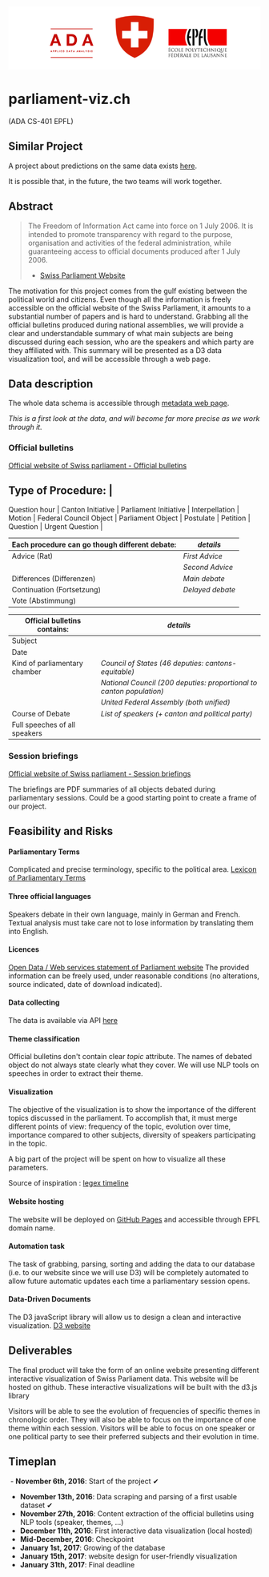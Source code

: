 ![Logo](logo/logo_parliament_viz.png)

# parliament-viz.ch
(ADA CS-401 EPFL)

## Similar Project

A project about predictions on the same data exists [here](https://github.com/thom056/ada-parliament-ML). 

It is possible that, in the future, the two teams will work together. 

## Abstract

> The Freedom of Information Act came into force on 1 July 2006. It is intended to promote transparency with 
> regard to the purpose, organisation and activities of the federal administration, while guaranteeing access to 
> official documents produced after 1 July 2006.
>- [Swiss Parliament Website](https://www.parlament.ch/en/services/freedom-of-information-act)

The motivation for this project comes from the gulf existing between the political world and citizens. Even though all the information
is freely accessible on the official website of the Swiss Parliament, it amounts to a substantial number of papers and is hard to understand. Grabbing 
all the official 
bulletins produced during national assemblies, we will provide a clear and understandable summary of what main subjects are being
discussed during each session, who are the speakers and which party are they affiliated with. This summary will be presented as a D3 data visualization tool, and will be accessible through a web page.

## Data description
The whole data schema is accessible through [metadata web page](https://ws.parlament.ch/odata.svc/$metadata).

*This is a first look at the data, and will become far more precise as we work through it.*

### Official bulletins



[Official website of Swiss parliament - Official bulletins](https://www.parlament.ch/en/ratsbetrieb/suche-amtliches-bulletin)


Type of Procedure:        |
---------------------------
Question hour             |
Canton Initiative         |
Parliament Initiative     |
Interpellation            |
Motion                    |
Federal Council Object    |
Parliament Object         |
Postulate                 |
Petition                  |
Question                  |
Urgent Question           |


Each procedure can go though different debate:                  |     *details*
----------------------------------------------------------------| ----------------------------------------------------------
Advice (Rat)                | *First Advice*
                            | *Second Advice*
Differences (Differenzen)   | *Main debate*
Continuation (Fortsetzung)  | *Delayed debate*
Vote (Abstimmung)           |

Official bulletins contains:                      |     *details*
--------------------------------------------------|--------------------------------
Subject                                           |
Date                                              |
Kind of parliamentary chamber                     | *Council of States (46 deputies: cantons-equitable)*
                                                  | *National Council (200 deputies: proportional to canton population)*
                                                  | *United Federal Assembly (both unified)*
Course of Debate                                  | *List of speakers (+ canton and political party)*                       
Full speeches of all speakers                     |

### Session briefings
[Official website of Swiss parliament - Session briefings](https://www.parlament.ch/en/ratsbetrieb/sessions/overview-briefings)

The briefings are PDF summaries of all objects debated during parliamentary sessions. Could be a good starting point to create a frame of
our project.




## Feasibility and Risks

#### Parliamentary Terms
Complicated and precise terminology, specific to the political area.
[Lexicon of Parliamentary Terms](https://www.parlament.ch/en/über-das-parlament/parlamentswörterbuch)

#### Three official languages
Speakers debate in their own language, mainly in German and French. Textual analysis must take care not to lose information
by translating them into English.

#### Licences
[Open Data / Web services statement of Parliament website](https://www.parlament.ch/en/services/open-data-webservices)
The provided information can be freely used, under reasonable conditions (no alterations, source indicated, 
date of download indicated).

#### Data collecting
The data is available via API [here](https://ws.parlament.ch/odata.svc/$metadata)

#### Theme classification
Official bulletins don't contain clear *topic* attribute. The names of debated object do not always state clearly what they cover.
We will use NLP tools on speeches in order to extract their theme.

#### Visualization
The objective of the visualization is to show the importance of the different topics discussed in the parliament. To accomplish that, it must merge different points of view: frequency of the topic, evolution over time, importance compared to other subjects, diversity of speakers participating in the topic.

A big part of the project will be spent on how to visualize all these parameters. 

Source of inspiration : [legex timeline](http://www.legex.org/timeline/index.html#legislation=all&chamber=all&party=all&committee=all&majority=all&gender=all&state=all&outcomes=all&topics=all&view=total&zoomed=false&graphbar=false&relative=false)

#### Website hosting
The website will be deployed on [GitHub Pages](https://pages.github.com) and accessible through EPFL domain name.

#### Automation task
The task of grabbing, parsing, sorting and adding the data to our database (i.e. to our website since we will use D3) will be completely automated to allow future automatic updates each time a parliamentary session opens.

#### Data-Driven Documents
The D3 javaScript library will allow us to design a clean and interactive visualization. [D3 website](https://d3js.org)





## Deliverables 

The final product will take the form of an online website presenting different interactive visualization of Swiss Parliament data. This website will be hosted on github. These interactive visualizations will be built with the d3.js library

Visitors will be able to see the evolution of frequencies of specific themes in chronologic order. They will also be able to focus on the importance of one theme within each session. Visitors will be able to focus on one speaker or one political party to see their preferred subjects and their evolution in time.

## Timeplan

  - **November 6th, 2016**: Start of the project ✔
  - **November 13th, 2016**: Data scraping and parsing of a first usable dataset ✔
  - **November 27th, 2016**: Content extraction of the official bulletins using NLP tools (speaker, themes, ...)
  - **December 11th, 2016**: First interactive data visualization (local hosted)
  - **Mid-December, 2016**: Checkpoint
  - **January 1st, 2017**: Growing of the database
  - **January 15th, 2017**: website design for user-friendly visualization
  - **January 31th, 2017**: Final deadline


